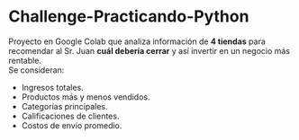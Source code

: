# Challenge-Practicando-Python
Proyecto en Google Colab que analiza información de **4 tiendas** para recomendar al Sr. Juan **cuál debería cerrar** y así invertir en un negocio más rentable.  
Se consideran:
- Ingresos totales.  
- Productos más y menos vendidos.  
- Categorías principales.  
- Calificaciones de clientes.  
- Costos de envío promedio. 
